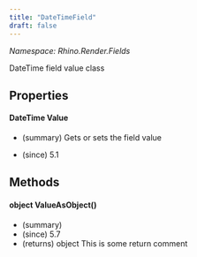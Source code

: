 ```yaml
---
title: "DateTimeField"
draft: false
---
```


*Namespace: Rhino.Render.Fields*

   DateTime field value class
   
## Properties
#### DateTime Value
- (summary) 
     Gets or sets the field value
     
- (since) 5.1
## Methods
#### object ValueAsObject()
- (summary) 
- (since) 5.7
- (returns) object This is some return comment
